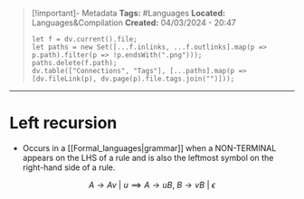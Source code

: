 > [!important]- Metadata
> **Tags:** #Languages 
> **Located:** Languages&Compilation
> **Created:** 04/03/2024 - 20:47
> ```dataviewjs
> let f = dv.current().file;
> let paths = new Set([...f.inlinks, ...f.outlinks].map(p => p.path).filter(p => !p.endsWith(".png")));
> paths.delete(f.path);
> dv.table(["Connections", "Tags"], [...paths].map(p => [dv.fileLink(p), dv.page(p).file.tags.join("")]));
> ```

___
# Left recursion

- Occurs in a [[Formal_languages|grammar]] when a NON-TERMINAL appears on the LHS of a rule and is also the leftmost symbol on the right-hand side of a rule.


$$A\to Av \ | \ u\implies A\to uB, \ B\to vB \ | \ \epsilon$$